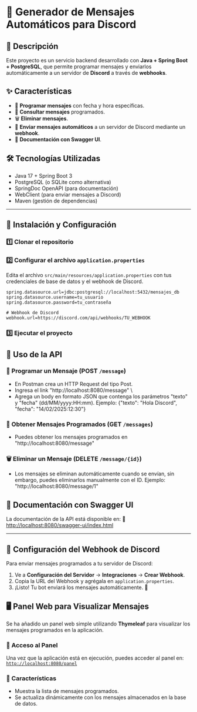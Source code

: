 # 🚀 Generador de Mensajes Automáticos para Discord

## 📌 Descripción
Este proyecto es un servicio backend desarrollado con **Java + Spring Boot + PostgreSQL**, que permite programar mensajes y enviarlos automáticamente a un servidor de **Discord** a través de **webhooks**.

## ✨ Características
- 📩 **Programar mensajes** con fecha y hora específicas.
- 📜 **Consultar mensajes** programados.
- 🗑 **Eliminar mensajes**.
- 🤖 **Enviar mensajes automáticos** a un servidor de Discord mediante un **webhook**.
- 📖 **Documentación con Swagger UI**.

## 🛠️ Tecnologías Utilizadas
- Java 17 + Spring Boot 3
- PostgreSQL (o SQLite como alternativa)
- SpringDoc OpenAPI (para documentación)
- WebClient (para enviar mensajes a Discord)
- Maven (gestión de dependencias)

---

## 🚀 Instalación y Configuración

### 1️⃣ Clonar el repositorio

### 2️⃣ Configurar el archivo `application.properties`
Edita el archivo `src/main/resources/application.properties` con tus credenciales de base de datos y el webhook de Discord.

```properties
spring.datasource.url=jdbc:postgresql://localhost:5432/mensajes_db
spring.datasource.username=tu_usuario
spring.datasource.password=tu_contraseña

# Webhook de Discord
webhook.url=https://discord.com/api/webhooks/TU_WEBHOOK
```

### 3️⃣ Ejecutar el proyecto

## 📝 Uso de la API

### 📩 Programar un Mensaje (POST `/message`)

- En Postman crea un HTTP Request del tipo Post.
- Ingresa el link  "http://localhost:8080/message" \
- Agrega un body en formato JSON que contenga los parámetros "texto" y "fecha" (dd/MM/yyyy:HH:mm).
  Ejemplo: {"texto": "Hola Discord", "fecha": "14/02/2025:12:30"}


### 📜 Obtener Mensajes Programados (GET `/messages`)
- Puedes obtener los mensajes programados en "http://localhost:8080/message"


### 🗑 Eliminar un Mensaje (DELETE `/message/{id}`)
- Los mensajes se eliminan automáticamente cuando se envían, sin embargo, puedes eliminarlos manualmente con el ID. Ejemplo: 
    "http://localhost:8080/message/1"


## 📖 Documentación con Swagger UI
La documentación de la API está disponible en:
🔗 [http://localhost:8080/swagger-ui/index.html](http://localhost:8080/swagger-ui/index.html)

---

## 🤖 Configuración del Webhook de Discord
Para enviar mensajes programados a tu servidor de Discord:
1. Ve a **Configuración del Servidor** → **Integraciones** → **Crear Webhook**.
2. Copia la URL del Webhook y agrégala en `application.properties`.
3. ¡Listo! Tu bot enviará los mensajes automáticamente. 🚀

## 🖥️ Panel Web para Visualizar Mensajes

Se ha añadido un panel web simple utilizando **Thymeleaf** para visualizar los mensajes programados en la aplicación.

### 📌 Acceso al Panel
Una vez que la aplicación está en ejecución, puedes acceder al panel en:  
[`http://localhost:8080/panel`](http://localhost:8080/panel)

### 📄 Características
- Muestra la lista de mensajes programados.
- Se actualiza dinámicamente con los mensajes almacenados en la base de datos.
